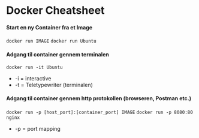 # Docker Cheatsheet

#### Start en ny Container fra et Image

`docker run IMAGE` 
`docker run Ubuntu`

#### Adgang til container gennem terminalen

`docker run -it Ubuntu`
* -i = interactive
* -t = Teletypewriter (terminalen) 

#### Adgang til container gennem http protokollen (browseren, Postman etc.)

`docker run -p [host_port]:[container_port] IMAGE`
`docker run -p 8080:80 nginx`
* -p = port mapping
